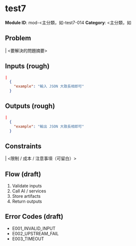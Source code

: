 # test7

**Module ID**: mod-<主分類，如-test7-014
**Category**: <主分類，如

## Problem
|
  <要解決的問題摘要>

## Inputs (rough)
```json
|
  {
    "example": "輸入 JSON 大致長相即可"
  }
```

## Outputs (rough)
```json
|
  {
    "example": "輸出 JSON 大致長相即可"
  }
```

## Constraints
|
  <限制 / 成本 / 注意事項（可留白）>

## Flow (draft)
1) Validate inputs
2) Call AI / services
3) Store artifacts
4) Return outputs

## Error Codes (draft)
- E001_INVALID_INPUT
- E002_UPSTREAM_FAIL
- E003_TIMEOUT
